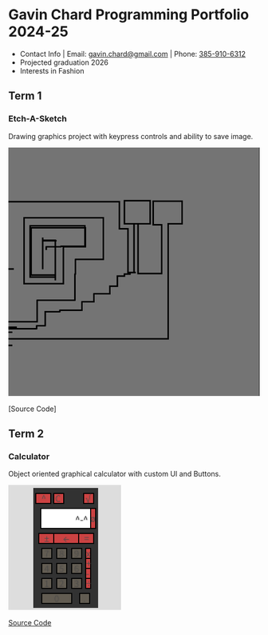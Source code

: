 # Gavin Chard Programming Portfolio 2024-25
* Contact Info | Email: [gavin.chard@gmail.com](gavin.chard@gmail.com) | Phone: [385-910-6312](385-910-6312)
* Projected graduation 2026
* Interests in Fashion

## Term 1 
### Etch-A-Sketch
Drawing graphics project with keypress controls and ability to save image.

![Running App](https://github.com/GavinC07/ppf/blob/main/images/EtchASketch.png?raw=true)

[Source Code]

## Term 2
### Calculator
Object oriented graphical calculator with custom UI and Buttons.

![Running App](https://github.com/GavinC07/ppf/blob/main/images/Calc1.png?raw=true)

[Source Code](https://github.com/GavinC07/ppf/tree/main/src/Calc_App)
